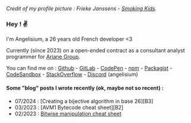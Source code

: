 *Credit of my profile picture : Frieke Janssens - [Smoking Kids][L0].*
### Hey ! ✌️

I'm Angelisium, a 26 years old French developer <3

Currently  (since 2023)  on  a  open-ended  contract  as  a  consultant  analyst
programmer for [Ariane Group][L1].

You can find me on : [Github][S1]  -  [GitLab][S2] - [CodePen][S3] - [npm][S4] -
[Packagist][S5]  -  [CodeSandbox][S6]  -   [StackOverflow][S7]  -  [Discord][S8]
(angelisium)

#### Some "blog" posts I wrote recently (ok, maybe not so recent) :
 - 07/2024 : [Creating a bijective algorithm in base 26][B3]
 - 03/2023 : [AVM1 Bytecode cheat sheet][B2]
 - 02/2023 : [Bitwise manipulation cheat sheet][B1]

<!-----------------------------------------------------------------------------
 ! Page links                                                                 -
 !----------------------------------------------------------------------------->
[L0]: https://frieke.com/smoking-kids/
[L1]: https://www.ariane.group/en/

<!-----------------------------------------------------------------------------
 ! Social media links                                                         -
 !----------------------------------------------------------------------------->
[S1]: https://github.com/Angelisium
[S2]: https://gitlab.com/Angelisium
[S3]: https://codepen.io/angelisium
[S4]: https://www.npmjs.com/~angelisium
[S5]: https://packagist.org/users/Angelisium/
[S6]: https://codesandbox.io/u/Angelisium
[S7]: https://stackoverflow.com/users/14490630/angelisium
[S8]: https://discord.gg/W9FTvaPD8b

<!-----------------------------------------------------------------------------
 ! Blog pages links                                                           -
 !----------------------------------------------------------------------------->
 [B1]: /blog/b64.md
 [B1]: /blog/avm1.md
 [B1]: /blog/binary.md
